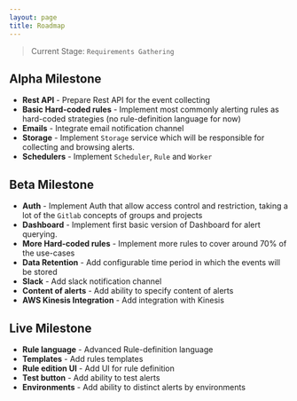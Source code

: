 ```yaml
---
layout: page
title: Roadmap
---
```


> Current Stage: `Requirements Gathering`

## Alpha Milestone

* **Rest API** - Prepare Rest API for the event collecting
* **Basic Hard-coded rules** - Implement most commonly alerting rules as hard-coded strategies (no rule-definition language for now)
* **Emails** - Integrate email notification channel
* **Storage** - Implement `Storage` service which will be responsible for collecting and browsing alerts.
* **Schedulers** - Implement `Scheduler`, `Rule` and `Worker` 

## Beta Milestone

* **Auth** - Implement Auth that allow access control and restriction, taking a lot of the `Gitlab` concepts of groups and projects
* **Dashboard** - Implement first basic version of Dashboard for alert querying.
* **More Hard-coded rules** - Implement more rules to cover around 70% of the use-cases
* **Data Retention** - Add configurable time period in which the events will be stored
* **Slack** - Add slack notification channel
* **Content of alerts** - Add ability to specify content of alerts 
* **AWS Kinesis Integration** - Add integration with Kinesis

## Live Milestone

* **Rule language** - Advanced Rule-definition language 
* **Templates** - Add rules templates
* **Rule edition UI** - Add UI for rule definition
* **Test button** - Add ability to test alerts
* **Environments** - Add ability to distinct alerts by environments
